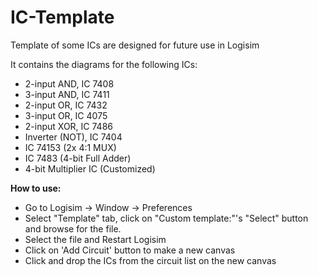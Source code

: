 # IC-Template
 
 Template of some ICs are designed for future use in Logisim

 It contains the diagrams for the following ICs:
 - 2-input AND, IC 7408
 - 3-input AND, IC 7411
 - 2-input OR, IC 7432
 - 3-input OR, IC 4075
 - 2-input XOR, IC 7486
 - Inverter (NOT), IC 7404
 - IC 74153 (2x 4:1 MUX)
 - IC 7483 (4-bit Full Adder)
 - 4-bit Multiplier IC (Customized)

**How to use:**
 - Go to Logisim -> Window -> Preferences
 - Select "Template" tab, click on "Custom template:"'s "Select" button and browse for the file.
 - Select the file and Restart Logisim
 - Click on 'Add Circuit' button to make a new canvas
 - Click and drop the ICs from the circuit list on the new canvas
